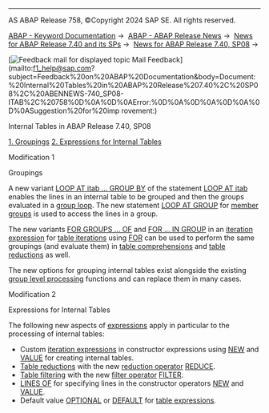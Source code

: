  

* * *

AS ABAP Release 758, ©Copyright 2024 SAP SE. All rights reserved.

[ABAP - Keyword Documentation](javascript:call_link\('abenabap.htm'\)) →  [ABAP - ABAP Release News](javascript:call_link\('abennews.htm'\)) →  [News for ABAP Release 7.40 and its SPs](javascript:call_link\('abennews-740.htm'\)) →  [News for ABAP Release 7.40, SP08](javascript:call_link\('abennews-740_sp08.htm'\)) → 

 [![](Mail.gif?object=Mail.gif "Feedback mail for displayed topic") Mail Feedback](mailto:f1_help@sap.com?subject=Feedback%20on%20ABAP%20Documentation&body=Document:%20Internal%20Tables%20in%20ABAP%20Release%207.40%2C%20SP08%2C%20ABENNEWS-740_SP08-ITAB%2C%20758%0D%0A%0D%0AError:%0D%0A%0D%0A%0D%0A%0D%0ASuggestion%20for%20imp
rovement:)

Internal Tables in ABAP Release 7.40, SP08

[1\. Groupings](#!ABAP_MODIFICATION_1@1@)
[2\. Expressions for Internal Tables](#!ABAP_MODIFICATION_2@2@)

Modification 1   

Groupings

A new variant [LOOP AT itab ... GROUP BY](javascript:call_link\('abaploop_at_itab_variants.htm'\)) of the statement [LOOP AT itab](javascript:call_link\('abengroup_loop_glosry.htm'\) "Glossary Entry") enables the lines in an internal table to be grouped and then the groups evaluated in a [group loop](javascript:call_link\('abaploop_at_group.htm'\)). The new statement [LOOP AT GROUP](javascript:call_link\('abaploop_at_group.htm'\)) for [member groups](javascript:call_link\('abenmember_loop_glosry.htm'\) "Glossary Entry") is used to access the lines in a group.

The new variants [FOR GROUPS ... OF](javascript:call_link\('abenfor_groups_of.htm'\)) and [FOR ... IN GROUP](javascript:call_link\('abenfor_in_group.htm'\)) in an [iteration expression](javascript:call_link\('abeniteration_expression_glosry.htm'\) "Glossary Entry") for [table iterations](javascript:call_link\('abentable_iteration_glosry.htm'\) "Glossary Entry") using [FOR](javascript:call_link\('abenfor_itab.htm'\)) can be used to perform the same groupings (and evaluate them) in [table comprehensions](javascript:call_link\('abentable_comprehension_glosry.htm'\) "Glossary Entry") and [table reductions](javascript:call_link\('abentable_reduction_glosry.htm'\) "Glossary Entry") as well.

The new options for grouping internal tables exist alongside the existing [group level processing](javascript:call_link\('abengroup_level_processing_glosry.htm'\) "Glossary Entry") functions and can replace them in many cases.

Modification 2   

Expressions for Internal Tables

The following new aspects of [expressions](javascript:call_link\('abennews-740_sp08-expressions.htm'\)) apply in particular to the processing of internal tables:

-   Custom [iteration expressions](javascript:call_link\('abenfor_conditional.htm'\)) in constructor expressions using [NEW](javascript:call_link\('abennew_constructor_params_itab.htm'\)) and [VALUE](javascript:call_link\('abenvalue_constructor_params_itab.htm'\)) for creating internal tables.
-   [Table reductions](javascript:call_link\('abentable_reduction_glosry.htm'\) "Glossary Entry") with the new [reduction operator](javascript:call_link\('abenreduce_operator_glosry.htm'\) "Glossary Entry") [REDUCE](javascript:call_link\('abenconstructor_expression_reduce.htm'\)).
-   [Table filtering](javascript:call_link\('abentable_filtering_glosry.htm'\) "Glossary Entry") with the new [filter operator](javascript:call_link\('abenfilter_operator_glosry.htm'\) "Glossary Entry") [FILTER](javascript:call_link\('abenconstructor_expression_filter.htm'\)).
-   [LINES OF](javascript:call_link\('abennew_constructor_params_lspc.htm'\)) for specifying lines in the constructor operators [NEW](javascript:call_link\('abennew_constructor_params_itab.htm'\)) and [VALUE](javascript:call_link\('abenvalue_constructor_params_itab.htm'\)).
-   Default value [OPTIONAL](javascript:call_link\('abentable_exp_optional_default.htm'\)) or [DEFAULT](javascript:call_link\('abentable_exp_optional_default.htm'\)) for [table expressions](javascript:call_link\('abentable_expressions.htm'\)).